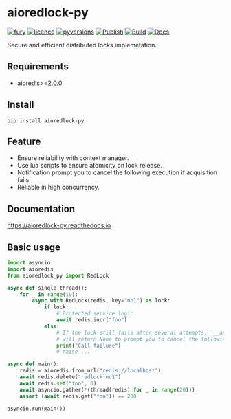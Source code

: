 # aioredlock-py
[![fury](https://img.shields.io/pypi/v/aioredlock-py.svg)](https://pypi.org/project/aioredlock-py/)
[![licence](https://img.shields.io/github/license/GoodManWEN/aioredlock-py)](https://github.com/GoodManWEN/aioredlock-py/blob/master/LICENSE)
[![pyversions](https://img.shields.io/pypi/pyversions/aioredlock-py.svg)](https://pypi.org/project/aioredlock-py/)
[![Publish](https://github.com/GoodManWEN/aioredlock-py/workflows/Publish/badge.svg)](https://github.com/GoodManWEN/aioredlock-py/actions?query=workflow:Publish)
[![Build](https://github.com/GoodManWEN/aioredlock-py/workflows/Build/badge.svg)](https://github.com/GoodManWEN/aioredlock-py/actions?query=workflow:Build)
[![Docs](https://readthedocs.org/projects/aioredlock-py/badge/?version=latest)](https://readthedocs.org/projects/aioredlock-py/)

Secure and efficient distributed locks implemetation.

## Requirements
- aioredis>=2.0.0

## Install

    pip install aioredlock-py

## Feature
- Ensure reliability with context manager.
- Use lua scripts to ensure atomicity on lock release.
- Notification prompt you to cancel the following execution if acquisition fails
- Reliable in high concurrency.

## Documentation
https://aioredlock-py.readthedocs.io

## Basic usage
```python
import asyncio
import aioredis
from aioredlock_py import RedLock

async def single_thread():
    for _ in range(10):
        async with RedLock(redis, key="no1") as lock:
            if lock:
                # Protected service logic
                await redis.incr("foo")
            else:
                # If the lock still fails after several attempts, `__aenter__` 
                # will return None to prompt you to cancel the following execution
                print("Call failure")
                # raise ...

async def main():
    redis = aioredis.from_url("redis://localhost")
    await redis.delete("redlock:no1")
    await redis.set("foo", 0)
    await asyncio.gather(*(thread(redis) for _ in range(20)))
    assert (await redis.get("foo")) == 200

asyncio.run(main())
```
